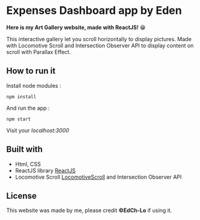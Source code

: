 # Expenses Dashboard app by Eden

**Here is my Art Gallery website, made with ReactJS!** 😁

This interactive gallery let you scroll horizontally to display pictures. Made with Locomotive Scroll and Intersection Observer API to display content on scroll with Parallax Effect.

## How to run it

Install node modules :

`npm install`

And run the app :

`npm start`

Visit your _localhost:3000_

## Built with

- Html, CSS
- ReactJS library [ReactJS](https://fr.reactjs.org/)
- Locomotive Scroll [LocomotiveScroll](https://github.com/locomotivemtl/locomotive-scroll) and Intersection Observer API

## License

This website was made by me, please credit **©EdCh-Lo** if using it.
